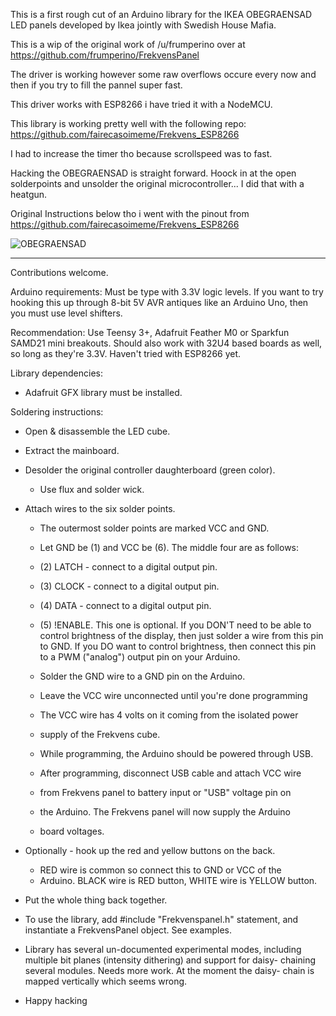This is a first rough cut of an Arduino library for the IKEA OBEGRAENSAD LED panels developed by Ikea jointly with Swedish House Mafia.

This is a wip of the original work of /u/frumperino over at https://github.com/frumperino/FrekvensPanel

The driver is working however some raw overflows occure every now and then if you try to fill the pannel super fast.

This driver works with ESP8266 i have tried it with a NodeMCU.

This library is working pretty well with the following repo:
https://github.com/fairecasoimeme/Frekvens_ESP8266

I had to increase the timer tho because scrollspeed was to fast.

Hacking the OBEGRAENSAD is straight forward. Hoock in at the open solderpoints and unsolder the original microcontroller... I did that with a heatgun.

Original Instructions below tho i went with the pinout from https://github.com/fairecasoimeme/Frekvens_ESP8266

![OBEGRAENSAD](panel.gif)

---

Contributions welcome.

Arduino requirements: Must be type with 3.3V logic levels. If you want to try hooking this up through 8-bit 5V AVR antiques like an Arduino Uno, then you must use level shifters.

Recommendation: Use Teensy 3+, Adafruit Feather M0 or Sparkfun SAMD21 mini breakouts. Should also work with 32U4 based boards as well, so
long as they're 3.3V. Haven't tried with ESP8266 yet.

Library dependencies:

- Adafruit GFX library must be installed.

Soldering instructions:

- Open & disassemble the LED cube.

- Extract the mainboard.

- Desolder the original controller daughterboard (green color).

  - Use flux and solder wick.

- Attach wires to the six solder points.

  - The outermost solder points are marked VCC and GND.
  - Let GND be (1) and VCC be (6). The middle four are as follows:
  - (2) LATCH - connect to a digital output pin.
  - (3) CLOCK - connect to a digital output pin.
  - (4) DATA - connect to a digital output pin.
  - (5) !ENABLE. This one is optional.
    If you DON'T need to be able to control brightness
    of the display, then just solder a wire from this pin
    to GND.
    If you DO want to control brightness, then connect this
    pin to a PWM ("analog") output pin on your Arduino.

  - Solder the GND wire to a GND pin on the Arduino.

  - Leave the VCC wire unconnected until you're done programming
  - The VCC wire has 4 volts on it coming from the isolated power
  - supply of the Frekvens cube.
  - While programming, the Arduino should be powered through USB.
  - After programming, disconnect USB cable and attach VCC wire
  - from Frekvens panel to battery input or "USB" voltage pin on
  - the Arduino. The Frekvens panel will now supply the Arduino
  - board voltages.

- Optionally - hook up the red and yellow buttons on the back.

  - RED wire is common so connect this to GND or VCC of the
  - Arduino. BLACK wire is RED button, WHITE wire is YELLOW button.

- Put the whole thing back together.

- To use the library, add #include "Frekvenspanel.h" statement, and instantiate a FrekvensPanel object. See examples.

- Library has several un-documented experimental modes, including
  multiple bit planes (intensity dithering) and support for daisy-
  chaining several modules. Needs more work. At the moment the daisy-
  chain is mapped vertically which seems wrong.

- Happy hacking
